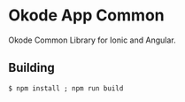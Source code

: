 # Okode App Common

Okode Common Library for Ionic and Angular.

## Building

```
$ npm install ; npm run build
```
